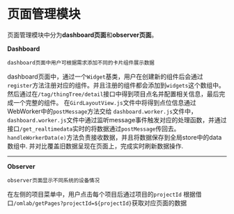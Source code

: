 # 页面管理模块

页面管理模块中分为**dashboard页面**和**observer页面**。

**Dashboard**

```
dashboard页面中用户可根据需求添加不同的卡片组件展示数据
```

dashboard页面中，通过一个`Widget`基类，用户在创建新的组件后会通过`register`方法注册对应的组件。并且注册的组件都会添加到`widgets`这个数组中。然后通过在`/tag/thingTree/detail`接口中得到项目点名并配置相关信息，最后完成一个完整的组件。
在`GirdLayoutView.js`文件中将得到点位信息通过WebWorker中的`postMessage`方法交给
`dashboard.worker.js`文件中，`dashboard.worker.js`文件中通过监听message事件触发对应的处理函数，并通过接口`/get_realtimedata`实时的将数据通过`postMessage`传回去。`handleWorkerData(e)`方法负责接收数据，并且将数据保存到全局store中的data数组中.
并对比覆盖旧数据呈现在页面上，完成实时刷新数据操作.

---

**Observer**

```
observer页面显示不同系统的设备情况
```
在左侧的项目菜单中，用户点击每个项目后通过项目的`projectId` 根据借口`/omlab/getPages?projectId=${projectId}`获取对应页面的数据

